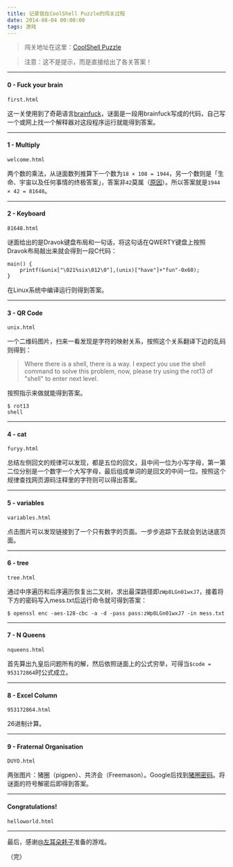 ```yaml
---
title: 记录我在CoolShell Puzzle的闯关过程
date: 2014-08-04 00:00:00
tags: 游戏
---
```



> 闯关地址在这里：[CoolShell Puzzle](http://fun.coolshell.cn/)

> 注意：这不是提示，而是直接给出了各关答案！

---

#### 0 - Fuck your brain

`first.html`

这一关使用到了奇葩语言[brainfuck](https://zh.wikipedia.org/zh/Brainfuck)，谜面是一段用brainfuck写成的代码，自己写一个或网上找一个解释器对这段程序运行就能得到答案。
<!--more-->

---

#### 1 - Multiply

`welcome.html`

两个数的乘法，从谜面数列推算下一个数为`18 × 108 = 1944`，另一个数则是「生命、宇宙以及任何事情的终极答案」，答案非`42`莫属（[原因](https://zh.wikipedia.org/wiki/42)）。所以答案就是`1944 × 42 = 81648`。

---

#### 2 - Keyboard

`81648.html`

谜面给出的是Dravok键盘布局和一句话，将这句话在QWERTY键盘上按照Dravok布局敲出来就会得到一段C代码：

```
main() {
    printf(&unix["\021%six\012\0"],(unix)["have"]+"fun"-0x60);
}

```

在Linux系统中编译运行则得到答案。

---

#### 3 - QR Code

`unix.html`

一个二维码图片，扫来一看发现是字符的映射关系，按照这个关系翻译下边的乱码则得到：

> Where there is a shell, there is a way. I expect you use the shell command to solve this problem, now, please try using the rot13 of "shell" to enter next level.

按照指示来做就能得到答案。

```
$ rot13
shell
```

---

#### 4 - cat

`furyy.html`

总结左侧回文的规律可以发现，都是五位的回文，且中间一位为小写字母，第一第二位分别是一个数字一个大写字母，最后组成单词的是回文的中间一位。按照这个规律查找网页源码注释里的字符则可以得出答案。

---

#### 5 - variables

`variables.html`

点击图片可以发现链接到了一个只有数字的页面。一步步追踪下去就会到达谜底页面。

---

#### 6 - tree

`tree.html`

通过中序遍历和后序遍历恢复出二叉树，求出最深路径即`zWp8LGn01wxJ7`，接着将下方的密码写入mess.txt后运行命令就可得到答案：

```
$ openssl enc -aes-128-cbc -a -d -pass pass:zWp8LGn01wxJ7 -in mess.txt
```

---

#### 7 - N Queens

`nqueens.html`

首先算出九皇后问题所有的解，然后依照谜面上的公式穷举，可得当`$code = 953172864`时公式成立。

---

#### 8 - Excel Column

`953172864.html`

26进制计算。

---

#### 9 - Fraternal Organisation

`DUYO.html`

两张图片：猪圈（pigpen）、共济会（Freemason）。Google后找到[猪圈密码](https://zh.wikipedia.org/wiki/%E8%B1%AC%E5%9C%88%E5%AF%86%E7%A2%BC)。将谜面的符号解密后即得到答案。

---

#### Congratulations!

`helloworld.html`

---
最后，感谢[@左耳朵耗子](http://weibo.com/haoel)准备的游戏。

（完）
